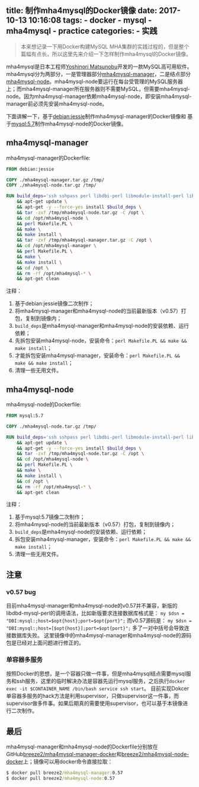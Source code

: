 title: 制作mha4mysql的Docker镜像
date: 2017-10-13 10:16:08
tags: 
    - docker
    - mysql
    - mha4mysql
    - practice
categories:
    - 实践
---

> 本来想记录一下用Docker构建MySQL MHA集群的实践过程的，但是整个篇幅有点长，所以这里先来介绍一下怎样制作mha4mysql的Docker镜像。

mha4mysql是日本工程师[Yoshinori Matsunobu](https://www.percona.com/live/mysql-conference-2014/users/yoshinori-matsunobu)开发的一款MySQL高可用软件。mha4mysql分为两部分，一是管理器部分[mha4mysql-manager](https://github.com/yoshinorim/mha4mysql-manager)，二是结点部分[mha4mysql-node](https://github.com/yoshinorim/mha4mysql-node)。mha4mysql-node要运行在每台受管理的MySQL服务器上；而mha4mysql-manager所在服务器则不需要MySQL，但需要mha4mysql-node。因为mha4mysql-manager依赖mha4mysql-node，即安装mha4mysql-manager前必须先安装mha4mysql-node。

下面讲解一下，基于[debian:jessie](https://hub.docker.com/_/debian/)制作mha4mysql-manager的Docker镜像和
基于[mysql:5.7](https://hub.docker.com/_/mysql/)制作mha4mysql-node的Docker镜像。

<!--more-->

## mha4mysql-manager
mha4mysql-manager的Dockerfile:
```dockerfile
FROM debian:jessie

COPY ./mha4mysql-manager.tar.gz /tmp/
COPY ./mha4mysql-node.tar.gz /tmp/

RUN build_deps='ssh sshpass perl libdbi-perl libmodule-install-perl libdbd-mysql-perl libconfig-tiny-perl liblog-dispatch-perl libparallel-forkmanager-perl make' \
    && apt-get update \
    && apt-get -y --force-yes install $build_deps \
    && tar -zxf /tmp/mha4mysql-node.tar.gz -C /opt \
    && cd /opt/mha4mysql-node \
    && perl Makefile.PL \
    && make \
    && make install \
    && tar -zxf /tmp/mha4mysql-manager.tar.gz -C /opt \
    && cd /opt/mha4mysql-manager \
    && perl Makefile.PL \
    && make \
    && make install \
    && cd /opt \
    && rm -rf /opt/mha4mysql-* \
    && apt-get clean

```
注释：
1. 基于debian:jessie镜像二次制作；
2. 将mha4mysql-manager和mha4mysql-node的当前最新版本（v0.57）打包，复制到镜像内；
3. `build_deps`是mha4mysql-manager和mha4mysql-node的安装依赖、运行依赖；
4. 先拆包安装mha4mysql-node，安装命令：`perl Makefile.PL && make && make install`；
5. 才能拆包安装mha4mysql-manager，安装命令：`perl Makefile.PL && make && make install`；
6. 清理一些无用文件。

## mha4mysql-node
mha4mysql-node的Dockerfile:
```dockerfile
FROM mysql:5.7

COPY ./mha4mysql-node.tar.gz /tmp/

RUN build_deps='ssh sshpass perl libdbi-perl libmodule-install-perl libdbd-mysql-perl make' \
    && apt-get update \
    && apt-get -y --force-yes install $build_deps \
    && tar -zxf /tmp/mha4mysql-node.tar.gz -C /opt \
    && cd /opt/mha4mysql-node \
    && perl Makefile.PL \
    && make \
    && make install \
    && cd /opt \
    && rm -rf /opt/mha4mysql-* \
    && apt-get clean

```
注释：
1. 基于mysql:5.7镜像二次制作；
2. 将mha4mysql-node的当前最新版本（v0.57）打包，复制到镜像内；
3. `build_deps`是mha4mysql-node的安装依赖、运行依赖；
4. 拆包安装mha4mysql-manager，安装命令：`perl Makefile.PL && make && make install`；
5. 清理一些无用文件。

## 注意

### v0.57 bug
目前mha4mysql-manager和mha4mysql-node的v0.57并不兼容，新版的libdbd-mysql-perl的调用语法，比如新版要求连接数据库格式是：
`my $dsn = "DBI:mysql:;host=$opt{host};port=$opt{port}";`
而v0.57源码是：
`my $dsn = "DBI:mysql:;host=[$opt{host}];port=$opt{port}";`
多了一对中括号会导致连接数据库失败。
这里镜像中的mha4mysql-manager和mha4mysql-node的源码包是已经对上面问题进行修正的。

### 单容器多服务
按照Docker的思想，是一个容器只做一件事，但是mha4mysql结点需要mysql服务和ssh服务，这里的临时解决办法是容器先运行mysql服务，之后执行`docker exec -it $CONTAINER_NAME /bin/bash service ssh start`。
目前实现Dokcer单容器多服务的hack方法是利用supervisor，只做supervisor这一件事，而supervisor做多件事。如果后期真的需要使用supervisor，也可以基于本镜像进行二次制作。

## 最后
mha4mysql-manager和mha4mysql-node的Dockerfile分别放在GitHub[breeze2/mha4mysql-manager-docker](https://github.com/breeze2/mha4mysql-manager-docker)和[breeze2/mha4mysql-node-docker](https://github.com/breeze2/mha4mysql-node-docker)上；镜像可以用docker命令直接拉取：
```cmd
$ docker pull breeze2/mha4mysql-manager:0.57
$ docker pull breeze2/mha4mysql-node:0.57
```


